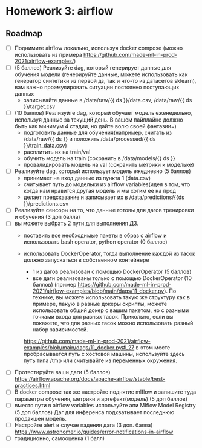# Homework 3: airflow

## Roadmap

- [ ] Поднимите airflow локально, используя docker compose (можно использовать
      из примера https://github.com/made-ml-in-prod-2021/airflow-examples/)
- [ ] (5 баллов) Реализуйте dag, который генерирует данные для обучения модели
      (генерируйте данные, можете использовать как генератор синтетики из
      первой дз, так и что-то из датасетов sklearn), вам важно проэмулировать
      ситуации постоянно поступающих данных
  - записывайте данные в /data/raw/{{ ds }}/data.csv, /data/raw/{{ ds }}/target.csv
- [ ] (10 баллов) Реализуйте dag, который обучает модель еженедельно, используя
      данные за текущий день. В вашем пайплайне должно быть как минимум 4
      стадии, но дайте волю своей фантазии=)
  - подготовить данные для обучения(например, считать из /data/raw/{{ ds }} и
    положить /data/processed/{{ ds }}/train_data.csv)
  - расплитить их на train/val
  - обучить модель на train (сохранить в /data/models/{{ ds }}
  - провалидировать модель на val (сохранить метрики к модельке)
- [ ] Реализуйте dag, который использует модель ежедневно (5 баллов)
  - принимает на вход данные из пункта 1 (data.csv)
  - считывает путь до модельки из airflow variables(идея в том, что когда нам
    нравится другая модель и мы хотим ее на прод
  - делает предсказание и записывает их в /data/predictions/{{ds }}/predictions.csv
- [ ] Реализуйте сенсоры на то, что данные готовы для дагов тренировки и
      обучения (3 доп балла)
- [ ] вы можете выбрать 2 пути для выполнения ДЗ.
  - поставить все необходимые пакеты в образ с airflow и использовать bash
    operator, python operator (0 баллов)
  - использовать DockerOperator, тогда выполнение каждой из тасок должно
    запускаться в собственном контейнере
    - 1 из дагов реализован с помощью DockerOperator (5 баллов)
    - все даги реализованы только с помощью DockerOperator (10 баллов) (пример
      https://github.com/made-ml-in-prod-2021/airflow-examples/blob/main/dags/11_docker.py).
    По технике, вы можете использовать такую же структуру как в примере, пакую в
    разные докеры скрипты, можете использовать общий докер с вашим пакетом, но с
    разными точками входа для разных тасок.
    Прикольно, если вы покажете, что для разных тасок можно использовать разный
    набор зависимостей.

    https://github.com/made-ml-in-prod-2021/airflow-examples/blob/main/dags/11_docker.py#L27
    в этом месте пробрасывается путь с хостовой машины, используйте здесь путь типа
    /tmp или считывайте из переменных окружения.
- [ ] Протестируйте ваши даги (5 баллов)
      https://airflow.apache.org/docs/apache-airflow/stable/best-practices.html
- [ ] В docker compose так же настройте поднятие mlflow и запишите туда
      параметры обучения, метрики и артефакт(модель) (5 доп баллов)
- [ ] вместо пути в airflow variables  используйте апи Mlflow Model Registry (5
      доп баллов)
  Даг для инференса подхватывает последнюю продакшен модель.
- [ ] Настройте alert в случае падения дага (3 доп. балла)
  https://www.astronomer.io/guides/error-notifications-in-airflow
- [ ] традиционно, самооценка (1 балл)
